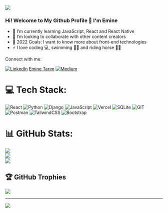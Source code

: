 <img src="keep coding.gif" width="auto">



### Hi! Welcome to My Github Profile 👋 I'm Emine



- 🌱 I’m currently learning JavaScript, React and React Native
- 👯 I’m looking to collaborate with other content creators
- 🎯 2022 Goals: I want to know more about front-end technologies
- ⚡ I love coding 💻, swimming 🏊‍♀️ and riding horse 🏇🏼 




Connect with me:

[![LinkedIn](https://img.shields.io/badge/LinkedIn-%230077B5.svg?logo=linkedin&logoColor=white)](https://linkedin.com/in/eminetarim)
[Emine Tarım](mailto:eminetarim28@gmail.com)
[![Medium](https://img.shields.io/badge/Medium-12100E?logo=medium&logoColor=white)](https://medium.com/@@eminetarim28) 

# 💻 Tech Stack:
![React](https://img.shields.io/badge/react-%2320232a.svg?style=for-the-badge&logo=react&logoColor=%2361DAFB) ![Python](https://img.shields.io/badge/python-3670A0?style=for-the-badge&logo=python&logoColor=ffdd54) ![Django](https://img.shields.io/badge/django-%23092E20.svg?style=for-the-badge&logo=django&logoColor=white) ![JavaScript](https://img.shields.io/badge/javascript-%23323330.svg?style=for-the-badge&logo=javascript&logoColor=%23F7DF1E) ![Vercel](https://img.shields.io/badge/vercel-%23000000.svg?style=for-the-badge&logo=vercel&logoColor=white) ![SQLite](https://img.shields.io/badge/sqlite-%2307405e.svg?style=for-the-badge&logo=sqlite&logoColor=white) ![GIT](https://img.shields.io/badge/Git-fc6d26?style=for-the-badge&logo=git&logoColor=white) ![Postman](https://img.shields.io/badge/Postman-FF6C37?style=for-the-badge&logo=postman&logoColor=white) ![TailwindCSS](https://img.shields.io/badge/tailwindcss-%2338B2AC.svg?style=for-the-badge&logo=tailwind-css&logoColor=white) ![Bootstrap](https://img.shields.io/badge/bootstrap-%238511FA.svg?style=for-the-badge&logo=bootstrap&logoColor=white)
# 📊 GitHub Stats:
![](https://github-readme-stats.vercel.app/api?username=eminetarim&theme=default&hide_border=false&include_all_commits=false&count_private=false)<br/>
![](https://github-readme-streak-stats.herokuapp.com/?user=eminetarim&theme=default&hide_border=false)<br/>
![](https://github-readme-stats.vercel.app/api/top-langs/?username=eminetarim&theme=default&hide_border=false&include_all_commits=false&count_private=false&layout=compact)

## 🏆 GitHub Trophies
![](https://github-profile-trophy.vercel.app/?username=eminetarim&theme=radical&no-frame=false&no-bg=true&margin-w=4)

---
[![](https://visitcount.itsvg.in/api?id=eminetarim&icon=0&color=0)](https://visitcount.itsvg.in)

</br>





